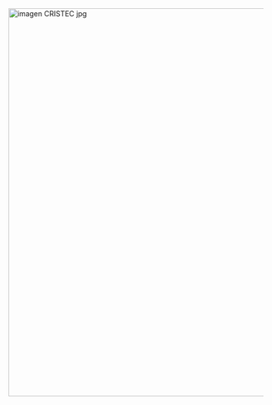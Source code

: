 <img width="758" height="768" alt="imagen CRISTEC jpg" src="https://github.com/user-attachments/assets/f133dba4-e929-4a6e-9972-3f9cb29356d6" />
